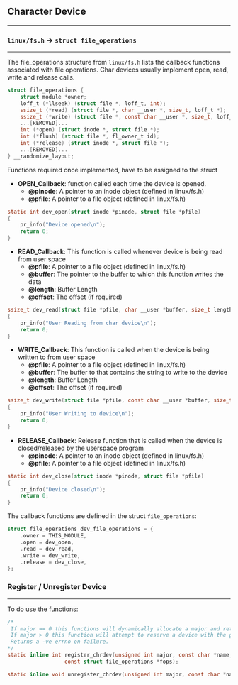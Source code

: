 ## Character Device
---


### `linux/fs.h` -> `struct file_operations`
--- 
The file_operations structure from `linux/fs.h` lists the callback functions associated with file operations. Char devices usually implement open, read, write and release calls.
```c
struct file_operations {
	struct module *owner;
	loff_t (*llseek) (struct file *, loff_t, int);
	ssize_t (*read) (struct file *, char __user *, size_t, loff_t *);
	ssize_t (*write) (struct file *, const char __user *, size_t, loff_t *);
	...[REMOVED]...
	int (*open) (struct inode *, struct file *);
	int (*flush) (struct file *, fl_owner_t id);
	int (*release) (struct inode *, struct file *);
	...[REMOVED]...
} __randomize_layout;
```
Functions required once implemented, have to be assigned to the struct


- **OPEN_Callback**: function called each time the device is opened. 
  - **@pinode**: A pointer to an inode object (defined in linux/fs.h)
  - **@pfile**: A pointer to a file object (defined in linux/fs.h)
```c
static int dev_open(struct inode *pinode, struct file *pfile) 
{
    pr_info("Device opened\n");
    return 0;
}
```
- **READ_Callback**: This function is called whenever device is being read from user space
  - **@pfile**: A pointer to a file object (defined in linux/fs.h)
  - **@buffer**: The pointer to the buffer to which this function writes the data
  - **@length**: Buffer Length
  - **@offset**: The offset (if required)

```c
ssize_t dev_read(struct file *pfile, char __user *buffer, size_t length, loff_t *offset) 
{
    pr_info("User Reading from char device\n");
    return 0;
}
```
- **WRITE_Callback**: This function is called when the device is being written to from user space
  - **@pfile**: A pointer to a file object (defined in linux/fs.h)
  - **@buffer**: The buffer to that contains the string to write to the device
  - **@length**: Buffer Length
  - **@offset**: The offset (if required)
```c 
ssize_t dev_write(struct file *pfile, const char __user *buffer, size_t length, loff_t *offset) 
{
    pr_info("User Writing to device\n");
    return 0;
}
```
- **RELEASE_Callback**: Release function that is called when the device is closed/released by the userspace program
  - **@pinode**: A pointer to an inode object (defined in linux/fs.h)
  - **@pfile**: A pointer to a file object (defined in linux/fs.h)
```c 
static int dev_close(struct inode *pinode, struct file *pfile)
{
    pr_info("Device closed\n");
    return 0;
}
```
The callback functions are defined in the struct `file_operations`:
```c 
struct file_operations dev_file_operations = { 
    .owner = THIS_MODULE,
    .open = dev_open,
    .read = dev_read,
    .write = dev_write,
    .release = dev_close,
};
```

### Register / Unregister Device
---
To do use the functions:
```c
/*
 If major == 0 this functions will dynamically allocate a major and return its number.
 If major > 0 this function will attempt to reserve a device with the given major number and will return zero on success.
 Returns a -ve errno on failure.
*/
static inline int register_chrdev(unsigned int major, const char *name,
				  const struct file_operations *fops);

static inline void unregister_chrdev(unsigned int major, const char *name);
```

